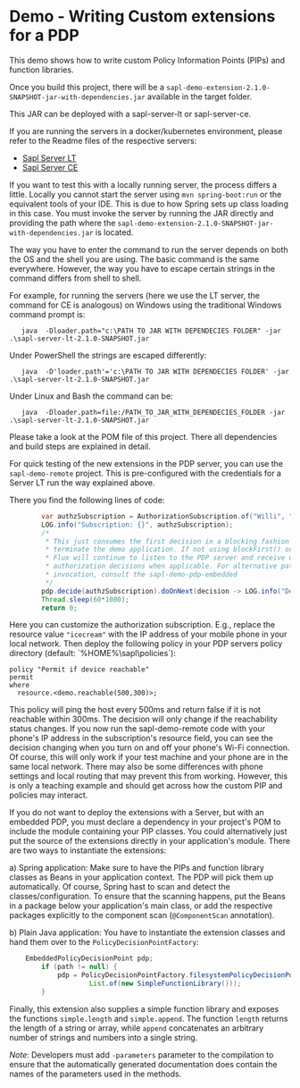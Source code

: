# Demo - Writing Custom extensions for a PDP

This demo shows how to write custom Policy Information Points (PIPs) and function libraries.

Once you build this project, there will be a `sapl-demo-extension-2.1.0-SNAPSHOT-jar-with-dependencies.jar` available in the target folder.

This JAR can be deployed with a sapl-server-lt or sapl-server-ce. 

If you are running the servers in a docker/kubernetes environment, please refer to the Readme files of the respective servers:

* [Sapl Server LT](https://github.com/heutelbeck/sapl-policy-engine/tree/master/sapl-server-lt)
* [Sapl Server CE](https://github.com/heutelbeck/sapl-server/tree/main/sapl-server-ce)

If you want to test this with a locally running server, the process differs a little. Locally you cannot start the server using `mvn spring-boot:run` or the equivalent tools of your IDE. This is due to how Spring sets up class loading in this case. You must invoke the server by running the JAR directly and providing  the path where the `sapl-demo-extension-2.1.0-SNAPSHOT-jar-with-dependencies.jar` is located.

The way you have to enter the command to run the server depends on both the OS and the shell you are using. The basic command is the same everywhere. However, the way you have to escape certain strings in the command differs from shell to shell.

For example, for running the servers (here we use the LT server, the command for CE is analogous) on Windows using the traditional Windows command prompt is:

```
   java  -Dloader.path="c:\PATH TO JAR WITH DEPENDECIES FOLDER" -jar .\sapl-server-lt-2.1.0-SNAPSHOT.jar
```

Under PowerShell the strings are escaped differently:

```
   java  -D'loader.path'='c:\PATH TO JAR WITH DEPENDECIES FOLDER' -jar .\sapl-server-lt-2.1.0-SNAPSHOT.jar
```

Under Linux and Bash the command can be:

```
   java  -Dloader.path=file:/PATH_TO_JAR_WITH_DEPENDECIES_FOLDER -jar .\sapl-server-lt-2.1.0-SNAPSHOT.jar
```

Please take a look at the POM file of this project. There all dependencies and build steps are explained in detail. 

For quick testing of the new extensions in the PDP server, you can use the `sapl-demo-remote` project. This is pre-configured with the credentials for a Server LT run the way explained above.

There you find the following lines of code: 

```java
		var authzSubscription = AuthorizationSubscription.of("Willi", "eat", "icecream");
		LOG.info("Subscription: {}", authzSubscription);
		/*
		 * This just consumes the first decision in a blocking fashion to quickly
		 * terminate the demo application. If not using blockFirst() or take(1), the
		 * Flux will continue to listen to the PDP server and receive updated
		 * authorization decisions when applicable. For alternative patterns of
		 * invocation, consult the sapl-demo-pdp-embedded
		 */
		pdp.decide(authzSubscription).doOnNext(decision -> LOG.info("Decision: {}", decision)).subscribe();
		Thread.sleep(60*1000);
		return 0;
```

Here you can customize the authorization subscription. E.g., replace the resource value `"icecream"` with the IP address of your mobile phone in your local network. 
Then deploy the following policy in your PDP servers policy directory (default: `%HOME%\sapl\policies´):

```
policy "Permit if device reachable"
permit
where 
  resource.<demo.reachable(500,300)>;
```

This policy will ping the host every 500ms and return false if it is not reachable within 300ms. The decision will only change if the reachability status changes. If you now run the sapl-demo-remote code with your phone's IP address in the subscription's resource field, you can see the decision changing when you turn on and off your phone's Wi-Fi connection. Of course, this will only work if your test machine and your phone are in the same local network. There may also be some differences with phone settings and local routing that may prevent this from working. However, this is only a teaching example and should get across how the custom PIP and policies may interact.

If you do not want to deploy the extensions with a Server, but with an embedded PDP, you must declare a dependency in your project's POM to include the module containing your PIP classes. You could alternatively just put the source of the extensions directly in your application's module.
There are two ways to instantiate the extensions:

a) Spring application: Make sure to have the PIPs and function library classes as Beans in your application context. The PDP will pick them up automatically. Of course, Spring hast to scan and detect the classes/configuration. 
To ensure that the scanning happens, put the Beans in a package below your application's main class, or add the respective packages explicitly to the component scan (`@ComponentScan` annotation).

b) Plain Java application: You have to instantiate the extension classes and hand them over to the `PolicyDecisionPointFactory`:

```java
	EmbeddedPolicyDecisionPoint pdp;
		if (path != null) {
			pdp = PolicyDecisionPointFactory.filesystemPolicyDecisionPoint(path, List.of(new EchoPIP()),
					List.of(new SimpleFunctionLibrary()));
		}
```

Finally, this extension also supplies a simple function library and exposes the functions `simple.length` and `simple.append`. The function `length` returns the length of a string or array, while `append` concatenates an arbitrary number of strings and numbers into a single string.


*Note*: Developers must add  `-parameters` parameter to the compilation to ensure that the automatically generated documentation does contain the names of the parameters used in the methods.

